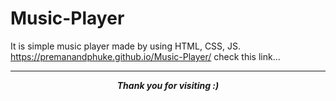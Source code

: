 # Music-Player
It is simple music player made by using HTML, CSS, JS.
https://premanandphuke.github.io/Music-Player/   check this link...

---

<p align=center>
<em><b>Thank you for visiting  :)</em>
</p>
